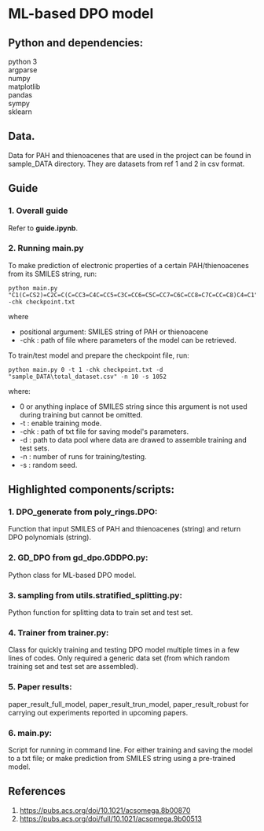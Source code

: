 # ML-based DPO model

## Python and dependencies:

python 3   
argparse     
numpy   
matplotlib  
pandas  
sympy  
sklearn  

## Data.

Data for PAH and thienoacenes that are used in the project can be found in sample_DATA directory. They are datasets from ref 1 and 2 in csv format.

## Guide
### 1. Overall guide
Refer to **guide.ipynb**.

### 2. Running main.py
To make prediction of electronic properties of a certain PAH/thienoacenes from its SMILES string, run:  
  
    python main.py "C1(C=CS2)=C2C=C(C=CC3=C4C=CC5=C3C=CC6=C5C=CC7=C6C=CC8=C7C=CC=C8)C4=C1" -chk checkpoint.txt
  
where 
+ positional argument: SMILES string of PAH or thienoacene
+ -chk : path of file where parameters of the model can be retrieved.      

To train/test model and prepare the checkpoint file, run:  

    python main.py 0 -t 1 -chk checkpoint.txt -d "sample_DATA\total_dataset.csv" -n 10 -s 1052  

where:
+ 0 or anything inplace of SMILES string since this argument is not used during training but cannot be omitted.
+ -t : enable training mode.
+ -chk : path of txt file for saving model's parameters.
+ -d : path to data pool where data are drawed to assemble training and test sets.
+ -n : number of runs for training/testing.
+ -s : random seed.

## Highlighted components/scripts:
### 1. **DPO_generate** from poly_rings.DPO:  
Function that input SMILES of PAH and thienoacenes (string) and return DPO polynomials (string).

### 2. **GD_DPO** from gd_dpo.GDDPO.py:  
Python class for ML-based DPO model.

### 3. **sampling** from utils.stratified_splitting.py:  
Python function for splitting data to train set and test set.

### 4. **Trainer** from trainer.py:  
Class for quickly training and testing DPO model multiple times in a few lines of codes. Only required a generic data set (from which random training set and test set are assembled).

### 5. Paper results:  
paper_result_full_model, paper_result_trun_model, paper_result_robust for carrying out experiments reported in upcoming papers.

### 6. **main.py**:  
Script for running in command line. For either training and saving the model to a txt file; or make prediction from SMILES string using a pre-trained model.

## References
1. https://pubs.acs.org/doi/10.1021/acsomega.8b00870
2. https://pubs.acs.org/doi/full/10.1021/acsomega.9b00513

